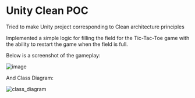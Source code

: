 # Unity Clean POC
 Tried to make Unity project corresponding to Clean architecture principles

Implemented a simple logic for filling the field for the Tic-Tac-Toe game with the ability to restart the game when the field is full.

Below is a screenshot of the gameplay:

![image](https://github.com/Darkos-den/Unity-Clean-POC/assets/14784631/8e691a37-d5b0-4d01-b7ed-37463320bb88)

And Class Diagram: 
 
![class_diagram](https://github.com/Darkos-den/Unity-Clean-POC/assets/14784631/4ade777f-271f-40c8-9899-198273ae9d0e)
